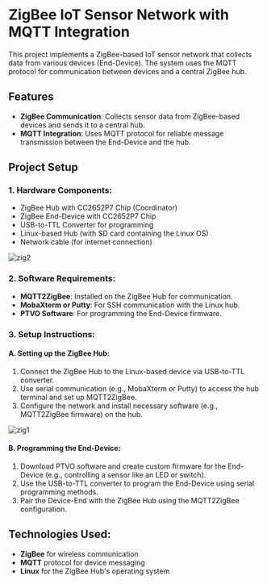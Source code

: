 # ZigBee IoT Sensor Network with MQTT Integration

This project implements a ZigBee-based IoT sensor network that collects data from various devices (End-Device). The system uses the MQTT protocol for communication between devices and a central ZigBee hub. 

## Features
- **ZigBee Communication**: Collects sensor data from ZigBee-based devices and sends it to a central hub.
- **MQTT Integration**: Uses MQTT protocol for reliable message transmission between the End-Device and the hub.

## Project Setup

### 1. **Hardware Components**:
- ZigBee Hub with CC2652P7 Chip (Coordinator)
- ZigBee End-Device with CC2652P7 Chip
- USB-to-TTL Converter for programming
- Linux-based Hub (with SD card containing the Linux OS)
- Network cable (for internet connection)

![zig2](https://github.com/user-attachments/assets/f5ff7d1d-cbb8-4838-a42b-ced4f561e23a)


### 2. **Software Requirements**:
- **MQTT2ZigBee**: Installed on the ZigBee Hub for communication.
- **MobaXterm or Putty**: For SSH communication with the Linux hub.
- **PTVO Software**: For programming the End-Device firmware.

### 3. **Setup Instructions**:

#### A. **Setting up the ZigBee Hub**:
1. Connect the ZigBee Hub to the Linux-based device via USB-to-TTL converter.
2. Use serial communication (e.g., MobaXterm or Putty) to access the hub terminal and set up MQTT2ZigBee.
3. Configure the network and install necessary software (e.g., MQTT2ZigBee firmware) on the hub.

![zig1](https://github.com/user-attachments/assets/1b16fb59-91a3-4070-81cc-3c6f319972f8)


#### B. **Programming the End-Device**:
1. Download PTVO software and create custom firmware for the End-Device (e.g., controlling a sensor like an LED or switch).
2. Use the USB-to-TTL converter to program the End-Device using serial programming methods.
3. Pair the Device-End with the ZigBee Hub using the MQTT2ZigBee configuration.


## Technologies Used:
- **ZigBee** for wireless communication
- **MQTT** protocol for device messaging
- **Linux** for the ZigBee Hub's operating system

